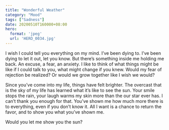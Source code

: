 ```yaml
---
title: "Wonderful Weather"
category: "Mood"
tags: ["Sadness"]
date: 20200510T160000+08:00
hero:
  format: 'jpeg'
  url: 'HERO_0034.jpg'
---
```

I wish I could tell you everything on my mind. I’ve been dying to. I’ve been dying to let it out, let you know. But there’s something inside me holding me back. An excuse, a fear, an anxiety. I like to think of what things might be like if I could talk to you, what might change if you knew. Would my fear of rejection be realized? Or would we grow together like I wish we would?

Since you’ve come into my life, things have felt brighter. The overcast that is the sky of my life has learned what it’s like to see the sun. Your smile stops the rain, your laugh warms my skin more than the our star ever has. I can’t thank you enough for that. You’ve shown me how much more there is to everything, even if you don’t know it. All I want is a chance to return the favor, and to show you what you’ve shown me.

Would you let me show you the sun?
